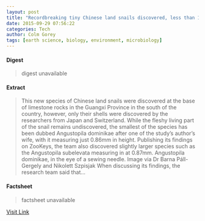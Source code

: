 ```yaml
---
layout: post
title: "Recordbreaking tiny Chinese land snails discovered, less than 1mm in height"
date: 2015-09-29 07:56:22
categories: Tech
author: Colm Gorey
tags: [earth science, biology, environment, microbiology]
---
```



#### Digest
>digest unavailable

#### Extract
>This new species of Chinese land snails were discovered at the base of limestone rocks in the Guangxi Province in the south of the country, however, only their shells were discovered by the researchers from Japan and Switzerland. While the fleshy living part of the snail remains undiscovered, the smallest of the species has been dubbed Angustopila dominikae after one of the study’s author’s wife, with it measuring just 0.86mm in height. Publishing its findings on ZooKeys, the team also discovered slightly larger species such as the Angustopila subelevata measuring in at 0.87mm. Angustopila dominikae, in the eye of a sewing needle. Image via Dr Barna Páll-Gergely and Nikolett Szpisjak When discussing its findings, the research team said that...

#### Factsheet
>factsheet unavailable

[Visit Link](https://www.siliconrepublic.com/earth-science/2015/09/29/tiny-chinese-land-snails)


